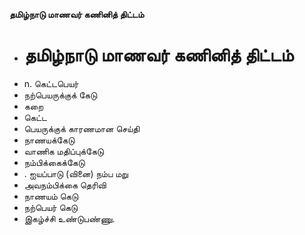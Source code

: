 **தமிழ்நாடு மாணவர் கணினித் திட்டம்**
- # தமிழ்நாடு மாணவர் கணினித் திட்டம்
- n. கெட்டபெயர்
- நற்பெயருக்குக் கேடு
- கறை
- கெட்ட
- பெயருக்குக் காரணமான செய்தி
- நாணயக்கேடு
- வாணிக மதிப்புக்கேடு
- நம்பிக்கைக்கேடு
- . ஐயப்பாடு (வினை) நம்ப மறு
- அவநம்பிக்கை தெரிவி
- நாணயம் கெடு
- நற்பெயர் கெடு
- இகழ்ச்சி உண்டுபண்ணு.

